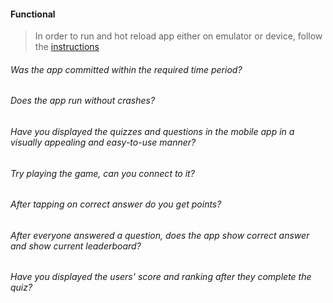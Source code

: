 #### Functional

> In order to run and hot reload app either on emulator or device, follow the [instructions](https://docs.flutter.dev/get-started/test-drive?tab=androidstudio#run-the-app)

###### Was the app committed within the required time period?

###### Does the app run without crashes?

###### Have you displayed the quizzes and questions in the mobile app in a visually appealing and easy-to-use manner?

###### Try playing the game, can you connect to it?

###### After tapping on correct answer do you get points?

###### After everyone answered a question, does the app show correct answer and show current leaderboard?

###### Have you displayed the users' score and ranking after they complete the quiz?
